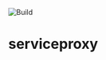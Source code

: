 
![Build](https://github.com/bitcoinnanolabs/serviceproxy/workflows/docker-publish.yml/badge.svg)
# serviceproxy
